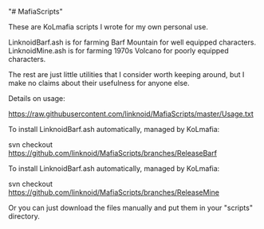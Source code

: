 "# MafiaScripts" 

These are KoLmafia scripts I wrote for my own personal use.

LinknoidBarf.ash is for farming Barf Mountain for well equipped characters.
LinknoidMine.ash is for farming 1970s Volcano for poorly equipped characters.

The rest are just little utilities that I consider worth keeping around,
but I make no claims about their usefulness for anyone else.


Details on usage:

https://raw.githubusercontent.com/linknoid/MafiaScripts/master/Usage.txt


To install LinknoidBarf.ash automatically, managed by KoLmafia:

svn checkout https://github.com/linknoid/MafiaScripts/branches/ReleaseBarf

To install LinknoidBarf.ash automatically, managed by KoLmafia:

svn checkout https://github.com/linknoid/MafiaScripts/branches/ReleaseMine


Or you can just download the files manually and put them in your "scripts"
directory.

